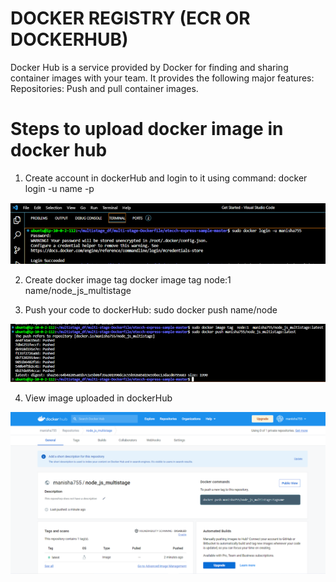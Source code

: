 # DOCKER REGISTRY (ECR OR DOCKERHUB)
Docker Hub is a service provided by Docker for finding and sharing container images with your team. It provides the following major features: Repositories: Push and pull container images.

# Steps to upload docker image in docker hub
1. Create account in dockerHub and login to it using command: docker login -u name -p

![](Images/docker2.png)

2. Create docker image tag
        docker image tag node:1  name/node_js_multistage

3. Push your code to dockerHub: sudo docker push name/node

![](Images/docker3.png)

4. View image uploaded in dockerHub 

![](Images/docker4.png)